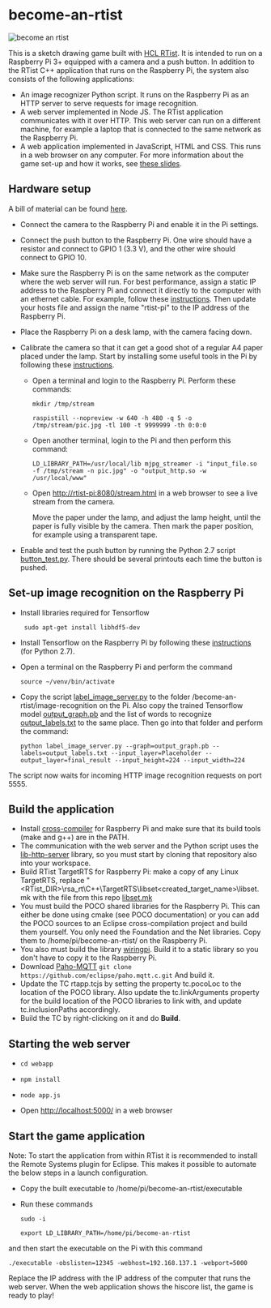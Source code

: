 # become-an-rtist
![become an rtist](https://github.com/hcl-pnp-rtist/become-an-rtist/blob/master/images/ready.png "Become An RTist")

This is a sketch drawing game built with [HCL RTist](https://www.devops-community.com/realtime-software-tooling-rtist.html). It is intended to run on a Raspberry Pi 3+ equipped with a camera and a push button. In addition to the RTist C++ application that runs on the Raspberry Pi, the system also consists of the following applications:
* An image recognizer Python script. It runs on the Raspberry Pi as an HTTP server to serve requests for image recognition.
* A web server implemented in Node JS. The RTist application communicates with it over HTTP. This web server can run on a different machine, for example a laptop that is connected to the same network as the Raspberry Pi.
* A web application implemented in JavaScript, HTML and CSS. This runs in a web browser on any computer.
For more information about the game set-up and how it works, see <a href="https://github.com/hcl-pnp-rtist/become-an-rtist/blob/master/BecomeAnRTist.pdf">these slides</a>.

## Hardware setup
A bill of material can be found [here](BOM.md).
* Connect the camera to the Raspberry Pi and enable it in the Pi settings. 
* Connect the push button to the Raspberry Pi. One wire should have a resistor and connect to GPIO 1 (3.3 V), and the other wire should connect to GPIO 10.
* Make sure the Raspberry Pi is on the same network as the computer where the web server will run. For best performance, assign a static IP address to the Raspberry Pi and connect it directly to the computer with an ethernet cable. For example, follow these <a href="http://www.circuitbasics.com/how-to-connect-to-a-raspberry-pi-directly-with-an-ethernet-cable/">instructions</a>. Then update your hosts file and assign the name "rtist-pi" to the IP address of the Raspberry Pi.
* Place the Raspberry Pi on a desk lamp, with the camera facing down.
* Calibrate the camera so that it can get a good shot of a regular A4 paper placed under the lamp. Start by installing some useful tools in the Pi by following these <a href="https://blog.miguelgrinberg.com/post/how-to-build-and-run-mjpg-streamer-on-the-raspberry-pi">instructions</a>.
  * Open a terminal and login to the Raspberry Pi. Perform these commands:
  
    `mkdir /tmp/stream`
    
    `raspistill --nopreview -w 640 -h 480 -q 5 -o /tmp/stream/pic.jpg -tl 100 -t 9999999 -th 0:0:0`
  * Open another terminal, login to the Pi and then perform this command:
  
    `LD_LIBRARY_PATH=/usr/local/lib mjpg_streamer -i "input_file.so -f /tmp/stream -n pic.jpg" -o "output_http.so -w /usr/local/www"`

  * Open [http://rtist-pi:8080/stream.html](http://rtist-pi:8080/stream.html) in a web browser to see a live stream from the camera.
    
    Move the paper under the lamp, and adjust the lamp height, until the paper is fully visible by the camera. Then mark the paper position, for example using a transparent tape.
    
* Enable and test the push button by running the Python 2.7 script [button_test.py](image_recognition/button_test.py). There should be several printouts each time the button is pushed.
    
## Set-up image recognition on the Raspberry Pi
* Install libraries required for Tensorflow

  ` sudo apt-get install libhdf5-dev`

* Install Tensorflow on the Raspberry Pi by following these [instructions](https://www.tensorflow.org/install/pip?lang=python2) (for Python 2.7).
* Open a terminal on the Raspberry Pi and perform the command 

  `source ~/venv/bin/activate`

* Copy the script [label_image_server.py](image_recognition/label_image_server.py) to the folder /become-an-rtist/image-recognition on the Pi. Also copy the trained Tensorflow model [output_graph.pb](image_recognition/output_graph.pb) and the list of words to recognize [output_labels.txt](image_recognition/output_labels.txt) to the same place. Then go into that folder and perform the command:

  `python label_image_server.py --graph=output_graph.pb --labels=output_labels.txt --input_layer=Placeholder --output_layer=final_result --input_height=224 --input_width=224`

The script now waits for incoming HTTP image recognition requests on port 5555.
    
## Build the application
* Install [cross-compiler](http://gnutoolchains.com/raspberry/) for Raspberry Pi and make sure that its build tools (make and g++) are in the PATH.
* The communication with the web server and the Python script uses the [lib-http-server](https://github.com/hcl-pnp-rtist/lib-http-server) library, so you must start by cloning that repository also into your workspace.
* Build RTist TargetRTS for Raspberry Pi: make a copy of any Linux TargetRTS, replace "<RTist_DIR>\rsa_rt\C++\TargetRTS\libset\<created_target_name>\libset.mk with the file from this repo [libset.mk](libset.mk)
* You must build the POCO shared libraries for the Raspberry Pi. This can either be done using cmake (see POCO documentation) or you can add the POCO sources to an Eclipse cross-compilation project and build them yourself. You only need the Foundation and the Net libraries. Copy them to /home/pi/become-an-rtist/ on the Raspberry Pi.
* You also must build the library [wiringpi](http://wiringpi.com/). Build it to a static library so you don't have to copy it to the Raspberry Pi.
* Download [Paho-MQTT](https://www.eclipse.org/paho/downloads.php) 
  `git clone https://github.com/eclipse/paho.mqtt.c.git`
  And build it.
* Update the TC rtapp.tcjs by setting the property tc.pocoLoc to the location of the POCO library. Also update the tc.linkArguments property for the build location of the POCO libraries to link with, and update tc.inclusionPaths accordingly.
* Build the TC by right-clicking on it and do **Build**.

## Starting the web server
* `cd webapp`

* `npm install`

* `node app.js`

* Open [http://localhost:5000/](http://localhost:5000/) in a web browser

## Start the game application
Note: To start the application from within RTist it is recommended to install the Remote Systems plugin for Eclipse. This makes it possible to automate the below steps in a launch configuration.

* Copy the built executable to /home/pi/become-an-rtist/executable
* Run these commands

  `sudo -i`
  
  `export LD_LIBRARY_PATH=/home/pi/become-an-rtist`

and then start the executable on the Pi with this command

`./executable -obslisten=12345 -webhost=192.168.137.1 -webport=5000`

Replace the IP address with the IP address of the computer that runs the web server.
When the web application shows the hiscore list, the game is ready to play!
